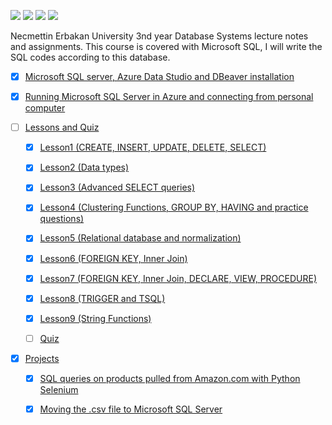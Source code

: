 ![](https://img.shields.io/badge/Microsoft-666666?style=for-the-badge&logo=microsoft&logoColor=white) ![](https://img.shields.io/badge/Microsoft%20SQL%20Server-CC2927?style=for-the-badge&logo=microsoft%20sql%20server&logoColor=white) ![](https://img.shields.io/badge/microsoft%20azure-0089D6?style=for-the-badge&logo=microsoft-azure&logoColor=white) ![](https://img.shields.io/badge/Ubuntu-E95420?style=for-the-badge&logo=ubuntu&logoColor=white)

Necmettin Erbakan University 3nd year Database Systems lecture notes and assignments. This course is covered with Microsoft SQL, I will write the SQL codes according to this database.

* [x] [Microsoft SQL server, Azure Data Studio and DBeaver installation](/MSSQLInstallation.md)

* [x] [Running Microsoft SQL Server in Azure and connecting from personal computer](/MicrosoftSQLServerInAzure.md)

* [ ] [Lessons and Quiz](/Lessons/) 
    
    * [x] [Lesson1 (CREATE, INSERT, UPDATE, DELETE, SELECT)](/Lessons/Lesson1.sql)
    
    * [x] [Lesson2 (Data types)](/Lessons/Lesson2.md)
    
    * [x] [Lesson3 (Advanced SELECT queries)](/Lessons/Lesson3)

    * [x] [Lesson4 (Clustering Functions, GROUP BY, HAVING and practice questions)](/Lessons/Lesson4.sql)

    * [x] [Lesson5 (Relational database and normalization)](/Lessons/Lesson5/)

    * [x] [Lesson6 (FOREIGN KEY, Inner Join)](/Lessons/Lesson6.sql)

    * [x] [Lesson7 (FOREIGN KEY, Inner Join, DECLARE, VIEW, PROCEDURE)](/Lessons/Lesson7/)

    * [x] [Lesson8 (TRIGGER and TSQL)](/Lessons/Lesson8.sql)

    * [x] [Lesson9 (String Functions)](/Lessons/Lesson9.sql)

    * [ ] [Quiz](/Quiz/)

* [x] [Projects](/Projects/)

    * [x] [SQL queries on products pulled from Amazon.com with Python Selenium](/Projects/AmazonMSSQLProject/)

    * [x] [Moving the .csv file to Microsoft SQL Server](/Projects/PdtoDB/)

